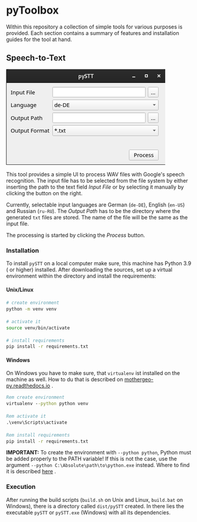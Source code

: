 # pyToolbox

Within this repository a collection of simple tools for various purposes is
provided. Each section contains a summary of features and installation guides
for the tool at hand.

## Speech-to-Text

![view.png](img/speecht_to_text_view.png)

This tool provides a simple UI to process WAV files with Google's speech
recognition. The input file has to be selected from the file system by either
inserting the path to the text field _Input File_ or by selecting it manually by
clicking the button on the right.

Currently, selectable input languages are German (`de-DE`), English (`en-US`)
and Russian (`ru-RU`). The _Output Path_ has to be the directory where the
generated `txt` files are stored. The name of the file will be the same as the
input file.

The processing is started by clicking the _Process_ button.

### Installation

To install `pySTT` on a local computer make sure, this machine has Python 3.9 (
or higher) installed. After downloading the sources, set up a virtual
environment within the directory and install the requirements:

#### Unix/Linux

```sh
# create environment
python -m venv venv

# activate it
source venv/bin/activate

# install requirements
pip install -r requirements.txt
```

#### Windows

On Windows you have to make sure, that `virtualenv` ist installed on the machine
as well. How to du that is described
on [mothergeo-py.readthedocs.io](https://mothergeo-py.readthedocs.io/en/latest/development/how-to/venv-win.html#install-virtualenv)
.

```bat
Rem create environment
virtualenv --python python venv

Rem activate it
.\venv\Scripts\activate

Rem install requirements
pip install -r requirements.txt
```

**IMPORTANT:** To create the environment with `--python python`, Python must be
added properly to the PATH variable! If this is not the case, use the
argument `--python C:\Absolute\path\to\python.exe` instead. Where to find it is
described [here](https://mothergeo-py.readthedocs.io/en/latest/development/how-to/venv-win.html#where-s-my-python)
.

### Execution

After running the build scripts (`build.sh` on Unix and Linux, `build.bat`
on Windows), there is a directory called `dist/pySTT` created. In there lies the
executable `pySTT` or `pySTT.exe` (Windows) with all its dependencies.